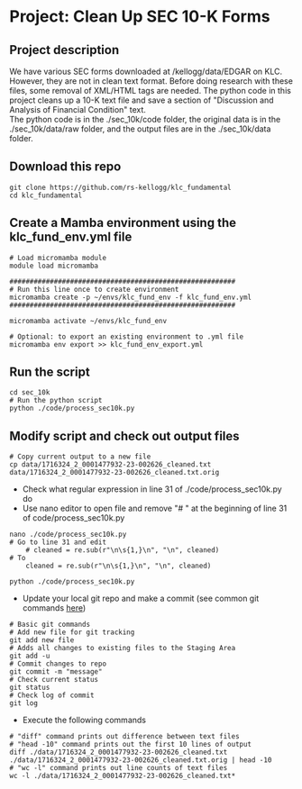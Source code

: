 # Project: Clean Up SEC 10-K Forms 

## Project description
We have various SEC forms downloaded at /kellogg/data/EDGAR on KLC. However, they are not in clean text format. Before doing research with these files, some removal of XML/HTML tags are needed. The python code in this project cleans up a 10-K text file and save a section of "Discussion and Analysis of Financial Condition" text.  
The python code is in the ./sec_10k/code folder, the original data is in the ./sec_10k/data/raw folder, and the output files are in the ./sec_10k/data folder.


## Download this repo
```
git clone https://github.com/rs-kellogg/klc_fundamental
cd klc_fundamental
```

## Create a Mamba environment using the klc_fund_env.yml file
```
# Load micromamba module
module load micromamba

########################################################
# Run this line once to create environment 
micromamba create -p ~/envs/klc_fund_env -f klc_fund_env.yml 
########################################################

micromamba activate ~/envs/klc_fund_env

# Optional: to export an existing environment to .yml file
micromamba env export >> klc_fund_env_export.yml
```

## Run the script
```
cd sec_10k
# Run the python script
python ./code/process_sec10k.py
```

## Modify script and check out output files
```
# Copy current output to a new file
cp data/1716324_2_0001477932-23-002626_cleaned.txt data/1716324_2_0001477932-23-002626_cleaned.txt.orig
```
- Check what regular expression in line 31 of ./code/process_sec10k.py do
- Use nano editor to open file and remove "# " at the beginning of line 31 of code/process_sec10k.py 
```
nano ./code/process_sec10k.py
# Go to line 31 and edit
    # cleaned = re.sub(r"\n\s{1,}\n", "\n", cleaned)
# To
    cleaned = re.sub(r"\n\s{1,}\n", "\n", cleaned)
```
```
python ./code/process_sec10k.py
```
- Update your local git repo and make a commit (see common git commands [here](https://rs-kellogg.github.io/klc_fundamental/common_git_commands.html))
```
# Basic git commands
# Add new file for git tracking
git add new file
# Adds all changes to existing files to the Staging Area
git add -u
# Commit changes to repo
git commit -m "message"
# Check current status
git status
# Check log of commit
git log
```
- Execute the following commands
```
# "diff" command prints out difference between text files
# "head -10" command prints out the first 10 lines of output
diff ./data/1716324_2_0001477932-23-002626_cleaned.txt ./data/1716324_2_0001477932-23-002626_cleaned.txt.orig | head -10
# "wc -l" command prints out line counts of text files
wc -l ./data/1716324_2_0001477932-23-002626_cleaned.txt*
```
